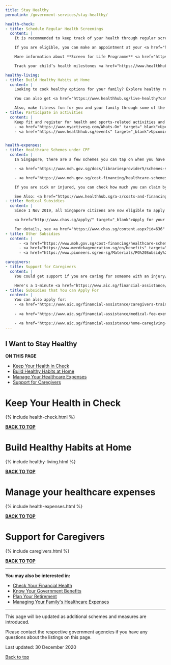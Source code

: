 ```yaml
---
title: Stay Healthy
permalink: /government-services/stay-healthy/

health-check:
- title: Schedule Regular Health Screenings
  content: |
    It is recommended to keep track of your health through regular screenings. <a href="https://eservices.healthhub.sg/PersonalHealth/ScreeningEligibility" target="_blank">Check your eligibility for subsidised screenings</a> using your SingPass login.

    If you are eligible, you can make an appointment at your <a href="https://www.chas.sg/clinic_locator.aspx?id=90" target="_blank">preferred CHAS GP clinic</a> for the screening. Do bring along your NRIC and/or CHAS/MG/PG card at the appointment to enjoy the subsidised rate of $5 or even lower if you are a senior.

    More information about **Screen for Life Programme** <a href="https://www.healthhub.sg/programmes/61/Screen_for_Life#faqs" target="_blank">here</a>.

    Track your child’s health milestones <a href="https://www.healthhub.sg/programmes/125/children-health-ehb" target="_blank">here</a> or be informed of their immunisation schedule <a href="https://www.nir.hpb.gov.sg/nirp/eservices/immunisationSchedule" target="_blank">here</a>. 

healthy-living:
- title: Build Healthy Habits at Home
  content: |
    Looking to cook healthy options for your family? Explore healthy recipes and ideas <a href="https://www.healthhub.sg/programmes/54/recipes" target="_blank">here</a> to cook up a storm for you and your family. 

    You can also get <a href="https://www.healthhub.sg/live-healthy?category=Food-Nutrition" target="_blank">tips on healthy food choices</a> for you and your family. 

    Also, make fitness fun for you and your family through some of the programmes <a href="https://www.healthhub.sg/programmes/170/StayWell#resources" target="_blank">here</a>.
- title: Participate in activities 
  content: |
    Keep fit and register for health and sports-related activities and events her
    - <a href="https://www.myactivesg.com/Whats-On" target="_blank">Upcoming ActiveSG events</a>
    - <a href="https://www.healthhub.sg/events" target="_blank">Upcoming events by HPB</a>


health-expenses:
- title: Healthcare Schemes under CPF
  content: |
    In Singapore, there are a few schemes you can tap on when you have a heavy medical bill to pay for.

    - <a href="https://www.moh.gov.sg/docs/librariesprovider5/schemes-subsidies/medisave/medisave_booklet_b5_complete_fa_rev2_path.pdf" target="_blank">MediSave</a>: a personal medical savings account-as a monthly contribution from our income (if you are an employed worker)

    - <a href="https://www.moh.gov.sg/cost-financing/healthcare-schemes-subsidies/medishield-life" target="_blank">MediShield Life</a>:a nation-wide basic healthcare insurance plan to help offset some of the costs from large hospital bills and selected outpatient treatments

    If you are sick or injured, you can check how much you can claim by using this <a href="https://www.cpf.gov.sg/eSvc/Web/Schemes/MedisaveCalculator/Step1" target="_blank">calculator</a>

    See Also: <a href="https://www.healthhub.sg/a-z/costs-and-financing/31/integrated-shield-plans-ips" target="_blank">Integrated Shield plans</a>
- title: Medical Subsidies 
  content: |
    Since 1 Nov 2019, all Singapore citizens are now eligible to apply for the Community Health Assist Scheme (CHAS) - which offers you to get medical subsidies for medical and/or dental care at selected GP clinics.

    <a href="http://www.chas.sg/apply/" target="_blank">Apply for your CHAS card</a> for you and your household if you have yet to do so.

    For details, see <a href="https://www.chas.sg/content.aspx?id=636" target="_blank">Information on CHAS subsidies</a>.
- title: Other Subsidies
  content: |
      - <a href="https://www.moh.gov.sg/cost-financing/healthcare-schemes-subsidies" target="_blank">More information on other Healthcare Schemes and Subsidies</a>
      - <a href="https://www.merdekageneration.sg/en/benefits" target="_blank">Check your benefits as a Merdeka Generation (MG) Senior</a>
      - <a href="https://www.pioneers.sg/en-sg/Materials/PG%20Subsidy%20Table%20for%20outpatient%20care.pdf" target="_blank">Check your benefits as a Pioneer Generation (PG) Senior</a>

caregivers:
- title: Support for Caregivers
  content: | 
    You could get support if you are caring for someone with an injury/illness.

    Here's a 1-minute <a href="https://www.aic.sg/financial-assistance/self-assessment-tool" target="_blank">self-assessment tool</a> to check your eligibility for the financial assistance schemes available.
- title: Subsidies that You can Apply For
  content: |
    You can also apply for: 
    - <a href="https://www.aic.sg/financial-assistance/caregivers-training-grant" target="_blank">Caregivers Training Grant (CTG)</a> to learn how to help your loved ones better in daily care.
    
    - <a href="https://www.aic.sg/financial-assistance/medical-fee-exemption-card" target="_blank"> Medical Fee Exemption Card</a> for a loved one staying in nursing homes

    - <a href="https://www.aic.sg/financial-assistance/home-caregiving-grant" target="_blank">Home Caregiving Grant</a>
---
```


## <a name="top"></a>I Want to Stay Healthy

<div id="toc_container">
<p class="toc_title"><b>ON THIS PAGE</b></p>
<ul class="toc_list">
  <li><a href="#health">Keep Your Health in Check</a></li>
  <li><a href="#habits">Build Healthy Habits at Home</a></li>
  <li><a href="#expenses">Manage Your Healthcare Expenses</a></li>
  <li><a href="#caregivers">Support for Caregivers</a></li>
</ul>
</div>

# <a name="health"></a>Keep Your Health in Check 

{% include health-check.html %}

[**BACK TO TOP**](#top)


# <a name="habits"></a>Build Healthy Habits at Home

{% include healthy-living.html %}

[**BACK TO TOP**](#top)


# <a name="expenses"></a> Manage your healthcare expenses

{% include health-expenses.html %}

[**BACK TO TOP**](#top)


# <a name="caregivers"></a> Support for Caregivers

{% include caregivers.html %}

[**BACK TO TOP**](#top)

---------------------------------------
**You may also be interested in:**

- [Check Your Financial Health](https://www.moneysense.gov.sg/financial-health-check-v2)
- [Know Your Government Benefits](/government-services/govt-benefits/)
- [Plan Your Retirement](/government-services/retirement/)
- [Managing Your Family's Healthcare Expenses](/government-services/stay-healthy/#expenses)

---------------------------------------

This page will be updated as additional schemes and measures are introduced.

Please contact the respective government agencies if you have any questions about the listings on this page.  

Last updated: 30 December 2020
 
[Back to top](#top)